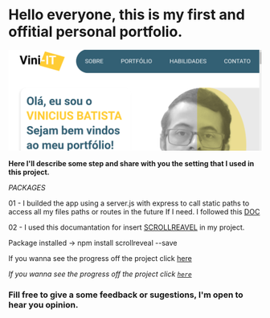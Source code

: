 # Hello everyone, this is my first and offitial personal portfolio.

![Design preview](./public/images/port-git.png)

**Here I'll describe some step and share with you the setting that I used in this project.**

*PACKAGES*

01 - I builded the app using a server.js with express to call static paths to access all my files paths or routes in the future If I need. I followed this <a href="https://expressjs.com/pt-br/starter/static-files.html" target="_blank">DOC</a>

02 - I used this documantation for insert [SCROLLREAVEL](https://scrollrevealjs.org/guide/hello-world.html) in my project.

Package installed -> npm install scrollreveal --save


<p>If you wanna see the progress off the project click <a href="http://vini-it-portfolio.vercel.app/" target="_blank" rel="noopener noreferrer">here</a></p>


*If you wanna see the progress off the project click <a href="http://vini-it-portfolio.vercel.app/" target="_blank" rel="noopener noreferrer">``here``</a>*

### Fill free to give a some feedback or sugestions, I'm open to hear you opinion.
